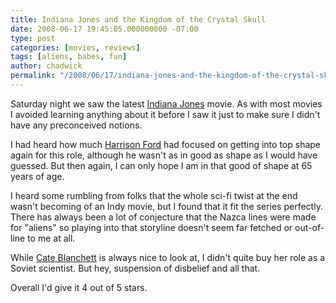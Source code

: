 ```yaml
---
title: Indiana Jones and the Kingdom of the Crystal Skull
date: 2008-06-17 19:45:05.000000000 -07:00
type: post
categories: [movies, reviews]
tags: [aliens, babes, fun]
author: chadwick
permalink: "/2008/06/17/indiana-jones-and-the-kingdom-of-the-crystal-skull/"
---
```

Saturday night we saw the latest [Indiana
Jones](http://www.imdb.com/title/tt0367882/) movie. As with most movies I
avoided learning anything about it before I saw it just to make sure I didn't
have any preconceived notions.

I had heard how much [Harrison Ford](http://www.imdb.com/name/nm0000148/) had
focused on getting into top shape again for this role, although he wasn't as
in good as shape as I would have guessed. But then again, I can only hope I am
in that good of shape at 65 years of age.

I heard some rumbling from folks that the whole sci-fi twist at the end wasn't
becoming of an Indy movie, but I found that it fit the series perfectly. There
has always been a lot of conjecture that the Nazca lines were made for
"aliens" so playing into that storyline doesn't seem far fetched or
out-of-line to me at all.

While [Cate Blanchett](http://www.imdb.com/name/nm0000949/) is always nice to
look at, I didn't quite buy her role as a Soviet scientist. But hey,
suspension of disbelief and all that.

Overall I'd give it 4 out of 5 stars.

